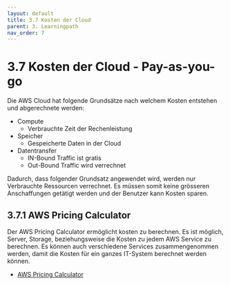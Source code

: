 ```yaml
---
layout: default
title: 3.7 Kosten der Cloud
parent: 3. Learningpath
nav_order: 7
---
```


# 3.7 Kosten der Cloud - Pay-as-you-go

Die AWS Cloud hat folgende Grundsätze nach welchem Kosten entstehen und abgerechnete werden:

- Compute
  - Verbrauchte Zeit der Rechenleistung
- Speicher
  - Gespeicherte Daten in der Cloud
- Datentransfer
  - IN-Bound Traffic ist gratis
  - Out-Bound Traffic wird verrechnet

Dadurch, dass folgender Grundsatz angewendet wird, werden nur Verbrauchte Ressourcen verrechnet. Es müssen somit keine grösseren Anschaffungen getätigt werden und der Benutzer kann Kosten sparen.

## 3.7.1 AWS Pricing Calculator

Der AWS Pricing Calculator ermöglicht kosten zu berechnen. Es ist möglich, Server, Storage, beziehungsweise die Kosten zu jedem AWS Service zu berechnen. Es können auch verschiedene Services zusammengenommen werden, damit die Kosten für ein ganzes IT-System berechnet werden können.

- [AWS Pricing Calculator](https://calculator.aws/)
